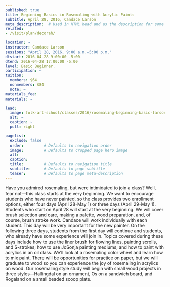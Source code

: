 ```yaml
---
published: true
title: Beginning Basics in Rosemaling with Acrylic Paints 
subtitle: April 28, 2016, Candace Larson 
meta_description:  # Used in HTML head and as the description for some search engines
related:
- /visit/plan/decorah/

location: ~
instructor: Candace Larson
sessions: "April 28, 2016, 9:00 a.m.–5:00 p.m."
dtstart: 2016-04-28 9:00:00 -5:00
dtend: 2016-04-28 17:00:00 -5:00
level: Basic Beginner.  
participation: ~
tuition:
  members: $64
  nonmembers: $84
  note: ~
materials_fee: 
materials: ~

lead:
  image: folk-art-school/classes/2016/rosemaling-beginning-basic-larson.jpg
  alt: ~
  caption: ~
  pull: right

pagelist:
  exclude: false
  order:         # Defaults to navigation order  
  image:         # Defaults to cropped page hero image
  alt:
  caption:
  title:         # Defaults to navigation title
  subtitle:      # Defaults to page subtitle
  teaser:        # Defaults to page meta-description 
---
```

Have you admired rosemaling, but were intimidated to join a class? Well, fear not—this class starts at the very beginning. We want to encourage students who have never painted, so the class provides two enrollment options, either four days (April 28-May 1) or three days (April 29-May 1). Students who start on April 28 will start at the very beginning. We will cover brush selection and care, making a palette, wood preparation, and, of course, brush stroke work. Candace will work individually with each student. This day will be very important for the new painter. On the following three days, students from the first day will continue and students, who already have some experience will join in. Topics covered during these days include how to use the liner brush for flowing lines, painting scrolls, and S-strokes; how to use JoSonja painting mediums; and how to paint with acrylics in an oil class. We’ll look at a rosemaling color wheel and learn how to mix paint. There will be opportunities for practice on paper, but we will graduate to wood so you can experience the joy of rosemaling in acrylics on wood. Our rosemaling style study will begin with small wood projects in three styles—Hallingdal on an ornament, Os on a sandwich board, and Rogaland on a small beaded scoop plate.